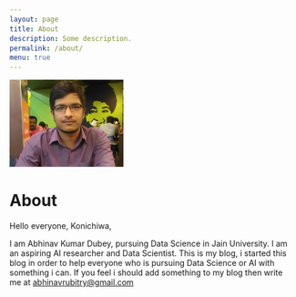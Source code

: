```yaml
---
layout: page
title: About
description: Some description.
permalink: /about/
menu: true
---
```


<img class="img-rounded" src="/assets/img/uploads/Photo(mine).jpeg" alt="Abhinav Kumar Dubey" width="200">

# About

Hello everyone, Konichiwa,

I am Abhinav Kumar Dubey, pursuing Data Science in Jain University.
I am an aspiring AI researcher and Data Scientist. 
This is my blog, i started this blog in order to help everyone who is pursuing
Data Science or AI with something i can. If you feel i should add something to my blog
then write me at abhinavrubitry@gmail.com
